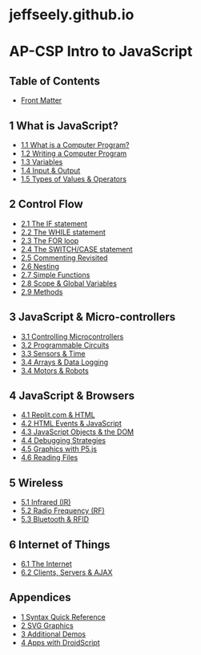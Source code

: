 # jeffseely.github.io

AP-CSP Intro to JavaScript
===
Table of Contents
---
- [Front Matter](/Text.md)

1 What is JavaScript?
---
- [1.1 What is a Computer Program?](/Text.md#1)
- [1.2 Writing a Computer Program](/Text.md#1.2)
- [1.3 Variables](./Text.md#1.3)
- [1.4 Input & Output](/Text.md#1.4)
- [1.5 Types of Values & Operators](/Text.md#1.5)

2 Control Flow
---
- [2.1 The IF statement](/Text.md#2)
- [2.2 The WHILE statement](/Text.md#2.2)
- [2.3 The FOR loop](/Text.md#2.3)
- [2.4 The SWITCH/CASE statement](/Text.md#2.4)
- [2.5 Commenting Revisited](/Text.md#2.5)
- [2.6 Nesting](/Text.md#2.6)
- [2.7 Simple Functions](/Text.md#2.7)
- [2.8 Scope & Global Variables](/Text.md#2.8)
- [2.9 Methods](/Text.md#2.9)

3 JavaScript & Micro-controllers
---
- [3.1 Controlling Microcontrollers](/Text.md#3)
- [3.2 Programmable Circuits](/Text.md#3.2)
- [3.3 Sensors & Time](/Text.md#3.2)
- [3.4 Arrays & Data Logging](/Text.md#3.2)
- [3.4 Motors & Robots](/Text.md#3.2)

4 JavaScript & Browsers
---
- [4.1 Replit.com & HTML](/Text.md#4)
- [4.2 HTML Events & JavaScript](/Text.md#4.2)
- [4.3 JavaScript Objects & the DOM](/Text.md#4.3)
- [4.4 Debugging Strategies](/Text.md#4.4)
- [4.5 Graphics with P5.js](/Text.md#4.5)
- [4.6 Reading Files](/Text.md#4.6)

5 Wireless
---
- [5.1 Infrared (IR)](/Text.md#5)
- [5.2 Radio Frequency (RF)](/Text.md#5.2)
- [5.3 Bluetooth & RFID](/Text.md#5.3)

6 Internet of Things
---
- [6.1 The Internet](/Text.md#6)
- [6.2 Clients, Servers & AJAX](/Text.md#6.2)

Appendices
---
- [1 Syntax Quick Reference](/Text.md#a)
- [2 SVG Graphics](/Text.md#a2)
- [3 Additional Demos](/Text.md#a3)
- [4 Apps with DroidScript](/Text.md#a4)
